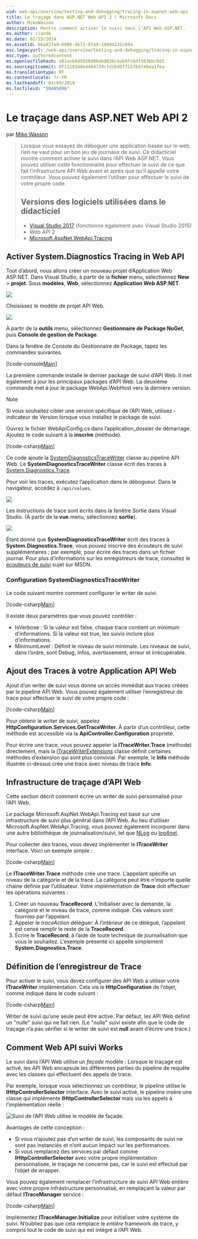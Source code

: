 ```yaml
---
uid: web-api/overview/testing-and-debugging/tracing-in-aspnet-web-api
title: Le traçage dans ASP.NET Web API 2 | Microsoft Docs
author: MikeWasson
description: Montre comment activer le suivi dans l’API Web ASP.NET.
ms.author: riande
ms.date: 02/25/2014
ms.assetid: 66a837e9-600b-4b72-97a9-19804231c64a
msc.legacyurl: /web-api/overview/testing-and-debugging/tracing-in-aspnet-web-api
msc.type: authoredcontent
ms.openlocfilehash: a01acb649556d06ab9828ceab0fcbdf363bbc0d1
ms.sourcegitcommit: 0f1119340e4464720cfd16d0ff15764746ea1fea
ms.translationtype: MT
ms.contentlocale: fr-FR
ms.lasthandoff: 04/09/2019
ms.locfileid: "59405896"
---
```

# <a name="tracing-in-aspnet-web-api-2"></a>Le traçage dans ASP.NET Web API 2

par [Mike Wasson](https://github.com/MikeWasson)

> Lorsque vous essayez de déboguer une application basée sur le web, rien ne vaut pour un bon jeu de journaux de suivi. Ce didacticiel montre comment activer le suivi dans l’API Web ASP.NET. Vous pouvez utiliser cette fonctionnalité pour effectuer le suivi de ce que fait l’infrastructure API Web avant et après que qu’il appelle votre contrôleur. Vous pouvez également l’utiliser pour effectuer le suivi de votre propre code.
>
> ## <a name="software-versions-used-in-the-tutorial"></a>Versions des logiciels utilisées dans le didacticiel
>
> - [Visual Studio 2017](https://visualstudio.microsoft.com/downloads/?utm_medium=microsoft&utm_source=docs.microsoft.com&utm_campaign=button+cta&utm_content=download+vs2017) (fonctionne également avec Visual Studio 2015)
> - Web API 2
> - [Microsoft.AspNet.WebApi.Tracing](http://www.nuget.org/packages/Microsoft.AspNet.WebApi.Tracing)

## <a name="enable-systemdiagnostics-tracing-in-web-api"></a>Activer System.Diagnostics Tracing in Web API

Tout d’abord, nous allons créer un nouveau projet d’Application Web ASP.NET. Dans Visual Studio, à partir de la **fichier** menu, sélectionnez **New** > **projet**. Sous **modèles**, **Web**, sélectionnez **Application Web ASP.NET**.

[![](tracing-in-aspnet-web-api/_static/image2.png)](tracing-in-aspnet-web-api/_static/image1.png)

Choisissez le modèle de projet API Web.

[![](tracing-in-aspnet-web-api/_static/image4.png)](tracing-in-aspnet-web-api/_static/image3.png)

À partir de la **outils** menu, sélectionnez **Gestionnaire de Package NuGet**, puis **Console de gestion de Package**.

Dans la fenêtre de Console du Gestionnaire de Package, tapez les commandes suivantes.

[!code-console[Main](tracing-in-aspnet-web-api/samples/sample1.cmd)]

La première commande installe le dernier package de suivi d’API Web. Il met également à jour les principaux packages d’API Web. La deuxième commande met à jour le package WebApi.WebHost vers la dernière version.

> [!NOTE]
> Si vous souhaitez cibler une version spécifique de l’API Web, utilisez - indicateur de Version lorsque vous installez le package de suivi.

Ouvrez le fichier WebApiConfig.cs dans l’application\_dossier de démarrage. Ajoutez le code suivant à la **inscrire** (méthode).

[!code-csharp[Main](tracing-in-aspnet-web-api/samples/sample2.cs?highlight=6)]

Ce code ajoute la [SystemDiagnosticsTraceWriter](https://msdn.microsoft.com/library/system.web.http.tracing.systemdiagnosticstracewriter.aspx) classe au pipeline API Web. Le **SystemDiagnosticsTraceWriter** classe écrit des traces à [System.Diagnostics.Trace](https://msdn.microsoft.com/library/system.diagnostics.trace).

Pour voir les traces, exécutez l’application dans le débogueur. Dans le navigateur, accédez à `/api/values`.

![](tracing-in-aspnet-web-api/_static/image5.png)

Les instructions de trace sont écrits dans la fenêtre Sortie dans Visual Studio. (À partir de la **vue** menu, sélectionnez **sortie**).

[![](tracing-in-aspnet-web-api/_static/image7.png)](tracing-in-aspnet-web-api/_static/image6.png)

Étant donné que **SystemDiagnosticsTraceWriter** écrit des traces à **System.Diagnostics.Trace**, vous pouvez inscrire des écouteurs de suivi supplémentaires ; par exemple, pour écrire des traces dans un fichier journal. Pour plus d’informations sur les enregistreurs de trace, consultez le [écouteurs de suivi](https://msdn.microsoft.com/library/4y5y10s7.aspx) sujet sur MSDN.

### <a name="configuring-systemdiagnosticstracewriter"></a>Configuration SystemDiagnosticsTraceWriter

Le code suivant montre comment configurer le writer de suivi.

[!code-csharp[Main](tracing-in-aspnet-web-api/samples/sample3.cs)]

Il existe deux paramètres que vous pouvez contrôler :

- IsVerbose : Si la valeur est false, chaque trace contient un minimum d’informations. Si la valeur est true, les suivis inclure plus d’informations.
- MinimumLevel : Définit le niveau de suivi minimale. Les niveaux de suivi, dans l’ordre, sont Debug, Infos, avertissement, erreur et irrécupérable.

## <a name="adding-traces-to-your-web-api-application"></a>Ajout des Traces à votre Application API Web

Ajout d’un writer de suivi vous donne un accès immédiat aux traces créées par le pipeline API Web. Vous pouvez également utiliser l’enregistreur de trace pour effectuer le suivi de votre propre code :

[!code-csharp[Main](tracing-in-aspnet-web-api/samples/sample4.cs)]

Pour obtenir le writer de suivi, appelez **HttpConfiguration.Services.GetTraceWriter**. À partir d’un contrôleur, cette méthode est accessible via la **ApiController.Configuration** propriété.

Pour écrire une trace, vous pouvez appeler la **ITraceWriter.Trace** (méthode) directement, mais la [ITraceWriterExtensions](https://msdn.microsoft.com/library/system.web.http.tracing.itracewriterextensions.aspx) classe définit certaines méthodes d’extension qui sont plus convivial. Par exemple, le **Info** méthode illustrée ci-dessus crée une trace avec niveau de trace **Info**.

## <a name="web-api-tracing-infrastructure"></a>Infrastructure de traçage d’API Web

Cette section décrit comment écrire un writer de suivi personnalisé pour l’API Web.

Le package Microsoft.AspNet.WebApi.Tracing est basé sur une infrastructure de suivi plus général dans l’API Web. Au lieu d’utiliser Microsoft.AspNet.WebApi.Tracing, vous pouvez également incorporer dans une autre bibliothèque de journalisation/suivi, tel que [NLog](http://nlog-project.org/) ou [log4net](http://logging.apache.org/log4net/).

Pour collecter des traces, vous devez implémenter le **ITraceWriter** interface. Voici un exemple simple :

[!code-csharp[Main](tracing-in-aspnet-web-api/samples/sample5.cs)]

Le **ITraceWriter.Trace** méthode crée une trace. L’appelant spécifie un niveau de la catégorie et de la trace. La catégorie peut être n’importe quelle chaîne définie par l’utilisateur. Votre implémentation de **Trace** doit effectuer les opérations suivantes :

1. Créer un nouveau **TraceRecord**. L’initialiser avec la demande, la catégorie et le niveau de trace, comme indiqué. Ces valeurs sont fournies par l’appelant.
2. Appeler le *traceAction* déléguer. À l’intérieur de ce délégué, l’appelant est censé remplir le reste de la **TraceRecord**.
3. Écrire le **TraceRecord**, à l’aide de toute technique de journalisation que vous le souhaitez. L’exemple présenté ici appelle simplement **System.Diagnostics.Trace**.

## <a name="setting-the-trace-writer"></a>Définition de l’enregistreur de Trace

Pour activer le suivi, vous devez configurer des API Web à utiliser votre **ITraceWriter** implémentation. Cela via le **HttpConfiguration** de l’objet, comme indiqué dans le code suivant :

[!code-csharp[Main](tracing-in-aspnet-web-api/samples/sample6.cs)]

Writer de suivi qu’une seule peut être active. Par défaut, les API Web définit un &quot;nulle&quot; suivi qui ne fait rien. (Le &quot;nulle&quot; suivi existe afin que le code de traçage n’a pas vérifier si le writer de suivi est **null** avant d’écrire une trace.)

## <a name="how-web-api-tracing-works"></a>Comment Web API suivi Works

Le suivi dans l’API Web utilise un *façade* modèle : Lorsque le traçage est activé, les API Web encapsule les différentes parties du pipeline de requête avec les classes qui effectuent des appels de trace.

Par exemple, lorsque vous sélectionnez un contrôleur, le pipeline utilise le **IHttpControllerSelector** interface. Avec le suivi activé, le pipeline insère une classe qui implémente **IHttpControllerSelector** mais via les appels à l’implémentation réelle :

![Suivi de l’API Web utilise le modèle de façade.](tracing-in-aspnet-web-api/_static/image8.png)

Avantages de cette conception :

- Si vous n’ajoutez pas d’un writer de suivi, les composants de suivi ne sont pas instanciés et n’ont aucun impact sur les performances.
- Si vous remplacez des services par défaut comme **IHttpControllerSelector** avec votre propre implémentation personnalisée, le traçage ne concerne pas, car le suivi est effectué par l’objet de wrapper.

Vous pouvez également remplacer l’infrastructure de suivi API Web entière avec votre propre infrastructure personnalisé, en remplaçant la valeur par défaut **ITraceManager** service :

[!code-csharp[Main](tracing-in-aspnet-web-api/samples/sample7.cs)]

Implémentez **ITraceManager.Initialize** pour initialiser votre système de suivi. N’oubliez pas que cela remplace le *entière* framework de trace, y compris tout le code de suivi qui est intégré à l’API Web.
